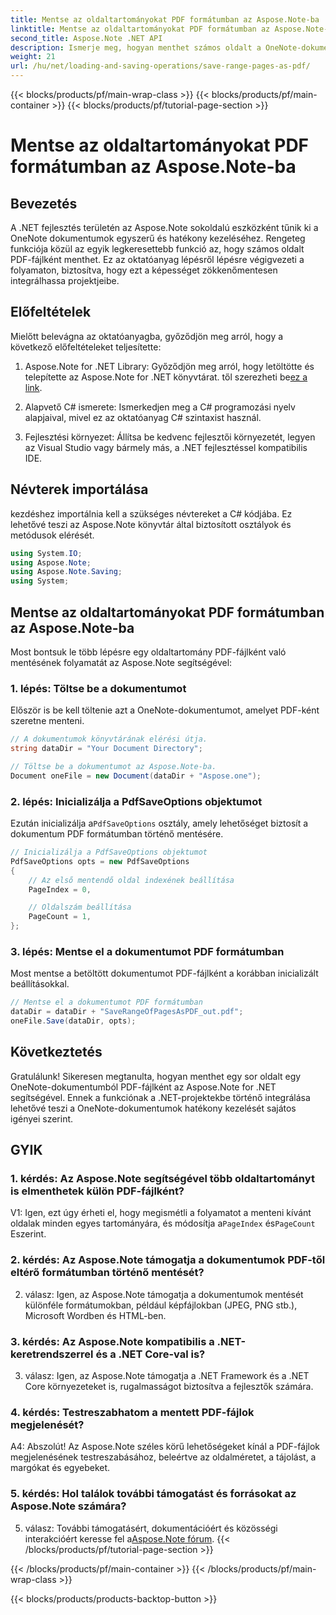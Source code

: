```yaml
---
title: Mentse az oldaltartományokat PDF formátumban az Aspose.Note-ba
linktitle: Mentse az oldaltartományokat PDF formátumban az Aspose.Note-ba
second_title: Aspose.Note .NET API
description: Ismerje meg, hogyan menthet számos oldalt a OneNote-dokumentumokból PDF-fájlként az Aspose.Note for .NET segítségével. Lépésről lépésre bemutató oktatóanyag.
weight: 21
url: /hu/net/loading-and-saving-operations/save-range-pages-as-pdf/
---
```


{{< blocks/products/pf/main-wrap-class >}}
{{< blocks/products/pf/main-container >}}
{{< blocks/products/pf/tutorial-page-section >}}

# Mentse az oldaltartományokat PDF formátumban az Aspose.Note-ba

## Bevezetés

A .NET fejlesztés területén az Aspose.Note sokoldalú eszközként tűnik ki a OneNote dokumentumok egyszerű és hatékony kezeléséhez. Rengeteg funkciója közül az egyik legkeresettebb funkció az, hogy számos oldalt PDF-fájlként menthet. Ez az oktatóanyag lépésről lépésre végigvezeti a folyamaton, biztosítva, hogy ezt a képességet zökkenőmentesen integrálhassa projektjeibe.

## Előfeltételek

Mielőtt belevágna az oktatóanyagba, győződjön meg arról, hogy a következő előfeltételeket teljesítette:

1.  Aspose.Note for .NET Library: Győződjön meg arról, hogy letöltötte és telepítette az Aspose.Note for .NET könyvtárat. től szerezheti be[ez a link](https://releases.aspose.com/note/net/).
   
2. Alapvető C# ismerete: Ismerkedjen meg a C# programozási nyelv alapjaival, mivel ez az oktatóanyag C# szintaxist használ.
   
3. Fejlesztési környezet: Állítsa be kedvenc fejlesztői környezetét, legyen az Visual Studio vagy bármely más, a .NET fejlesztéssel kompatibilis IDE.

## Névterek importálása

kezdéshez importálnia kell a szükséges névtereket a C# kódjába. Ez lehetővé teszi az Aspose.Note könyvtár által biztosított osztályok és metódusok elérését.

```csharp
using System.IO;
using Aspose.Note;
using Aspose.Note.Saving;
using System;
```

## Mentse az oldaltartományokat PDF formátumban az Aspose.Note-ba

Most bontsuk le több lépésre egy oldaltartomány PDF-fájlként való mentésének folyamatát az Aspose.Note segítségével:

### 1. lépés: Töltse be a dokumentumot

Először is be kell töltenie azt a OneNote-dokumentumot, amelyet PDF-ként szeretne menteni.

```csharp
// A dokumentumok könyvtárának elérési útja.
string dataDir = "Your Document Directory";

// Töltse be a dokumentumot az Aspose.Note-ba.
Document oneFile = new Document(dataDir + "Aspose.one");
```

### 2. lépés: Inicializálja a PdfSaveOptions objektumot

 Ezután inicializálja a`PdfSaveOptions` osztály, amely lehetőséget biztosít a dokumentum PDF formátumban történő mentésére.

```csharp
// Inicializálja a PdfSaveOptions objektumot
PdfSaveOptions opts = new PdfSaveOptions
{
    // Az első mentendő oldal indexének beállítása
    PageIndex = 0,

    // Oldalszám beállítása
    PageCount = 1,
};
```

### 3. lépés: Mentse el a dokumentumot PDF formátumban

Most mentse a betöltött dokumentumot PDF-fájlként a korábban inicializált beállításokkal.

```csharp
// Mentse el a dokumentumot PDF formátumban
dataDir = dataDir + "SaveRangeOfPagesAsPDF_out.pdf";
oneFile.Save(dataDir, opts);
```

## Következtetés

Gratulálunk! Sikeresen megtanulta, hogyan menthet egy sor oldalt egy OneNote-dokumentumból PDF-fájlként az Aspose.Note for .NET segítségével. Ennek a funkciónak a .NET-projektekbe történő integrálása lehetővé teszi a OneNote-dokumentumok hatékony kezelését sajátos igényei szerint.

## GYIK

### 1. kérdés: Az Aspose.Note segítségével több oldaltartományt is elmenthetek külön PDF-fájlként?

V1: Igen, ezt úgy érheti el, hogy megismétli a folyamatot a menteni kívánt oldalak minden egyes tartományára, és módosítja a`PageIndex` és`PageCount` Eszerint.
   
### 2. kérdés: Az Aspose.Note támogatja a dokumentumok PDF-től eltérő formátumban történő mentését?

2. válasz: Igen, az Aspose.Note támogatja a dokumentumok mentését különféle formátumokban, például képfájlokban (JPEG, PNG stb.), Microsoft Wordben és HTML-ben.
   
### 3. kérdés: Az Aspose.Note kompatibilis a .NET-keretrendszerrel és a .NET Core-val is?

3. válasz: Igen, az Aspose.Note támogatja a .NET Framework és a .NET Core környezeteket is, rugalmasságot biztosítva a fejlesztők számára.
   
### 4. kérdés: Testreszabhatom a mentett PDF-fájlok megjelenését?

A4: Abszolút! Az Aspose.Note széles körű lehetőségeket kínál a PDF-fájlok megjelenésének testreszabásához, beleértve az oldalméretet, a tájolást, a margókat és egyebeket.
   
### 5. kérdés: Hol találok további támogatást és forrásokat az Aspose.Note számára?

 5. válasz: További támogatásért, dokumentációért és közösségi interakcióért keresse fel a[Aspose.Note fórum](https://forum.aspose.com/c/note/28).
{{< /blocks/products/pf/tutorial-page-section >}}

{{< /blocks/products/pf/main-container >}}
{{< /blocks/products/pf/main-wrap-class >}}

{{< blocks/products/products-backtop-button >}}
